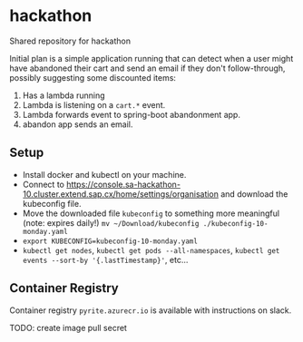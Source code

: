 # hackathon
Shared repository for hackathon

Initial plan is a simple application running
that can detect when a user might have abandoned their cart and 
send an email if they don't follow-through, possibly suggesting
some discounted items:

1. Has a lambda running
2. Lambda is listening on a `cart.*` event.
3. Lambda forwards event to spring-boot abandonment app.
4. abandon app sends an email.

## Setup

* Install docker and kubectl on your machine.
* Connect to <https://console.sa-hackathon-10.cluster.extend.sap.cx/home/settings/organisation> and download the kubeconfig file.
* Move the downloaded file `kubeconfig` to something more meaningful (note: expires daily!) `mv ~/Download/kubeconfig ./kubeconfig-10-monday.yaml`
* `export KUBECONFIG=kubeconfig-10-monday.yaml`
* `kubectl get nodes`, `kubectl get pods --all-namespaces`, `kubectl get events --sort-by '{.lastTimestamp}'`, etc...

## Container Registry

Container registry `pyrite.azurecr.io` is available with instructions on slack.  

TODO: create image pull secret 

